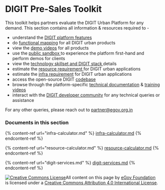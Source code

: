 # DIGIT Pre-Sales Toolkit

This toolkit helps partners evaluate the DIGIT Urban Platform for any demand. This section contains all information & resources required to -&#x20;

* understand the [DIGIT platform features](../../platform/platform-features.md)
* do [functional mapping](../../products/modules/#product-functional-specifications) for all DIGIT urban products
* view the [demo videos](../../products/training-and-demo/training-videos.md) for all products
* use the [public sandbox ](../access-digit.md)to experience the platform first-hand and perform demos for clients
* view the [technology skillset and DIGIT stack ](../../platform/installation/more-deploy-docs/setup-digit/tech-enablement-training-essential-skills-and-pre-requisites.md)details
* estimate the [resource requirement ](resource-calculator.md)for DIGIT urban applications
* estimate the [infra requirement](infra-calculator.md) for DIGIT urban applications
* access the open-source DIGIT [codebase](https://github.com/egovernments/DIGIT-OSS)
* browse through the platform-specific [technical documentation](../../products/training-and-demo/technical-enablement-areas.md) & [training videos](../../products/training-and-demo/training-videos.md#product-demo-videos)
* interact with the [DIGIT developer community](https://github.com/egovernments/Digit-Core/discussions) for any technical queries or assistance

For any other queries, please reach out to [partner@egov.org.in](mailto:partner@egov.org.in)

### **Documents in this section**

{% content-ref url="infra-calculator.md" %}
[infra-calculator.md](infra-calculator.md)
{% endcontent-ref %}

{% content-ref url="resource-calculator.md" %}
[resource-calculator.md](resource-calculator.md)
{% endcontent-ref %}

{% content-ref url="digit-services.md" %}
[digit-services.md](digit-services.md)
{% endcontent-ref %}



[![Creative Commons License](https://i.creativecommons.org/l/by/4.0/80x15.png)](http://creativecommons.org/licenses/by/4.0/)All content on this page by [eGov Foundation ](https://egov.org.in/)is licensed under a [Creative Commons Attribution 4.0 International License](http://creativecommons.org/licenses/by/4.0/).
